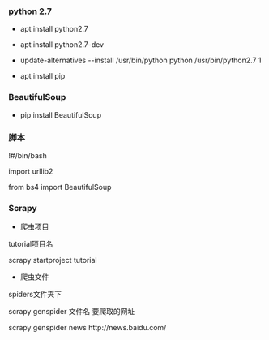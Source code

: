 ### python 2.7

* apt install  python2.7

* apt install python2.7-dev

* update-alternatives --install \/usr\/bin\/python python \/usr\/bin\/python2.7 1

* apt install pip


### BeautifulSoup

* pip install BeautifulSoup 

### 脚本

!\#\/bin\/bash

import urllib2

from bs4 import BeautifulSoup

### Scrapy

* 爬虫项目

tutorial项目名

scrapy startproject tutorial

* 爬虫文件

spiders文件夹下

scrapy genspider 文件名 要爬取的网址

scrapy genspider news http:\/\/news.baidu.com\/

